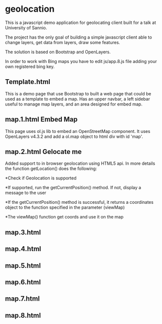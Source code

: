 # geolocation
This is a javascript demo application for geolocating client built for a talk at University of Sannio.

The project has the only goal of building a simple javascript client able to change layers, get data from layers, draw some features.

The solution is based on Bootstrap and OpenLayers.

In order to work with Bing maps you have to edit js/app.8.js file adding your own registered bing key.

## Template.html
This is a demo page that use Bootstrap to built a web page that could be used as a template to embed a map. Has an upper navbar, a left sidebar useful to manage map layers, and an area designed for embed map.

## map.1.html Embed Map
This page uses ol.js lib to embed an OpenStreetMap component. It uses OpenLayers v4.3.2 and add a ol.map object to html div with id 'map'.

## map.2.html Gelocate me
Added support to in browser geolocation using HTML5 api. In more details the function getLocation() does the following:

*Check if Geolocation is supported

*If supported, run the getCurrentPosition() method. If not, display a message to the user

*If the getCurrentPosition() method is successful, it returns a coordinates object to the function specified in the parameter (viewMap)

*The viewMap() function get coords and use it on the map

## map.3.html

## map.4.html

## map.5.html

## map.6.html

## map.7.html

## map.8.html


